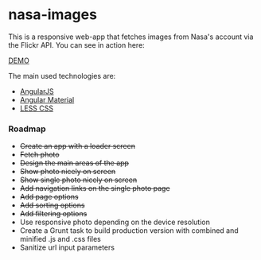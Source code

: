 # nasa-images

This is a responsive web-app that fetches images from Nasa's account via the Flickr API. You can see in action here:

[DEMO](http://sigmaweb.ca/nasa-images/)

The main used technologies are:
 - [AngularJS](https://angularjs.org/)
 - [Angular Material](https://material.angularjs.org/)
 - [LESS CSS](http://lesscss.org/)

### Roadmap

 - ~~Create an app with a loader screen~~
 - ~~Fetch photo~~
 - ~~Design the main areas of the app~~
 - ~~Show photo nicely on screen~~
 - ~~Show single photo nicely on screen~~
 - ~~Add navigation links on the single photo page~~
 - ~~Add page options~~
 - ~~Add sorting options~~
 - ~~Add filtering options~~
 - Use responsive photo depending on the device resolution
 - Create a Grunt task to build production version with combined and minified .js and .css files
 - Sanitize url input parameters